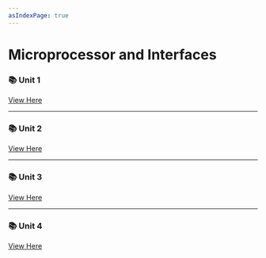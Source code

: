 ```yaml
---
asIndexPage: true
---
```


# Microprocessor and Interfaces

### 📚 Unit 1

[View Here](./mi/unit-1)

---

### 📚 Unit 2

[View Here](./mi/unit-2)

---

### 📚 Unit 3

[View Here](./mi/unit-3)

---

### 📚 Unit 4

[View Here](./mi/unit-4)
